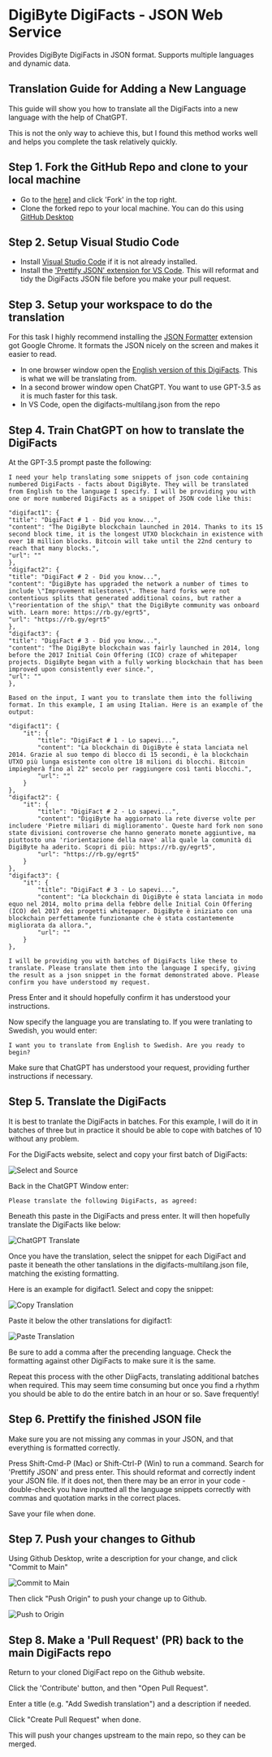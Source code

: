 # DigiByte DigiFacts - JSON Web Service
Provides DigiByte DigiFacts in JSON format. Supports multiple languages and dynamic data.

## Translation Guide for Adding a New Language

This guide will show you how to translate all the DigiFacts into a new language with the help of ChatGPT.

This is not the only way to achieve this, but I found this method works well and helps you complete the task relatively quickly.

## Step 1. Fork the GitHub Repo and clone to your local machine

- Go to the [here](https://github.com/saltedlolly/DigiByte-DigiFacts-JSON)] and click 'Fork' in the top right.
- Clone the forked repo to your local machine. You can do this using [GitHub Desktop](https://desktop.github.com/)

## Step 2. Setup Visual Studio Code

- Install [Visual Studio Code](https://code.visualstudio.com/) if it is not already installed.
- Install the ['Prettify JSON' extension for VS Code](https://marketplace.visualstudio.com/items?itemName=mohsen1.prettify-json). This will reformat and tidy the DigiFacts JSON file before you make your pull request.

## Step 3. Setup your workspace to do the translation

For this task I highly recommend installing the [JSON Formatter](https://chrome.google.com/webstore/detail/json-formatter/bcjindcccaagfpapjjmafapmmgkkhgoa) extension got Google Chrome. It formats the JSON nicely on the screen and makes it easier to read.

- In one browser window open the [English version of this DigiFacts](https://digifacts.digibyte.help/). This is what we will be translating from.
- In a second brower window open ChatGPT. You want to use GPT-3.5 as it is much faster for this task.
- In VS Code, open the digifacts-multilang.json from the repo

## Step 4. Train ChatGPT on how to translate the DigiFacts

At the GPT-3.5 prompt paste the following:

```
I need your help translating some snippets of json code containing numbered DigiFacts - facts about DigiByte. They will be translated from English to the language I specify. I will be providing you with one or more numbered DigiFacts as a snippet of JSON code like this:

"digifact1": {
"title": "DigiFact # 1 - Did you know...",
"content": "The DigiByte blockchain launched in 2014. Thanks to its 15 second block time, it is the longest UTXO blockchain in existence with over 18 million blocks. Bitcoin will take until the 22nd century to reach that many blocks.",
"url": ""
},
"digifact2": {
"title": "DigiFact # 2 - Did you know...",
"content": "DigiByte has upgraded the network a number of times to include \"Improvement milestones\". These hard forks were not contentious splits that generated additional coins, but rather a \"reorientation of the ship\" that the DigiByte community was onboard with. Learn more: https://rb.gy/egrt5",
"url": "https://rb.gy/egrt5"
},
"digifact3": {
"title": "DigiFact # 3 - Did you know...",
"content": "The DigiByte blockchain was fairly launched in 2014, long before the 2017 Initial Coin Offering (ICO) craze of whitepaper projects. DigiByte began with a fully working blockchain that has been improved upon consistently ever since.",
"url": ""
},

Based on the input, I want you to translate them into the folliwing format. In this example, I am using Italian. Here is an example of the output:

"digifact1": {
    "it": {
        "title": "DigiFact # 1 - Lo sapevi...",
        "content": "La blockchain di DigiByte è stata lanciata nel 2014. Grazie al suo tempo di blocco di 15 secondi, è la blockchain UTXO più lunga esistente con oltre 18 milioni di blocchi. Bitcoin impiegherà fino al 22° secolo per raggiungere così tanti blocchi.",
        "url": ""
    }
},
"digifact2": {
    "it": {
        "title": "DigiFact # 2 - Lo sapevi...",
        "content": "DigiByte ha aggiornato la rete diverse volte per includere 'Pietre miliari di miglioramento'. Queste hard fork non sono state divisioni controverse che hanno generato monete aggiuntive, ma piuttosto una 'riorientazione della nave' alla quale la comunità di DigiByte ha aderito. Scopri di più: https://rb.gy/egrt5",
        "url": "https://rb.gy/egrt5"
    }
},
"digifact3": {
    "it": {
        "title": "DigiFact # 3 - Lo sapevi...",
        "content": "La blockchain di DigiByte è stata lanciata in modo equo nel 2014, molto prima della febbre delle Initial Coin Offering (ICO) del 2017 dei progetti whitepaper. DigiByte è iniziato con una blockchain perfettamente funzionante che è stata costantemente migliorata da allora.",
        "url": ""
    }
},

I will be providing you with batches of DigiFacts like these to translate. Please translate them into the language I specify, giving the result as a json snippet in the format demonstrated above. Please confirm you have understood my request.

```

Press Enter and it should hopefully confirm it has understood your instructions.

Now specify the language you are translating to. If you were tranlating to Swedish, you would enter:

```
I want you to translate from English to Swedish. Are you ready to begin?
```
Make sure that ChatGPT has understood your request, providing further instructions if necessary.

## Step 5. Translate the DigiFacts

It is best to tranlate the DigiFacts in batches. For this example, I will do it in batches of three but in practice it should be able to cope with batches of 10 without any problem.

For the DigiFacts website, select and copy your first batch of DigiFacts:

![Select and Source](images/select_source.png)

Back in the ChatGPT Window enter:

```
Please translate the following DigiFacts, as agreed:
```
Beneath this paste in the DigiFacts and press enter. It will then hopefully translate the DigiFacts like below:

![ChatGPT Translate](images/chatgpt_translate.png)

Once you have the translation, select the snippet for each DigiFact and paste it beneath the other tanslations in the digifacts-multilang.json file, matching the existing formatting.

Here is an example for digifact1. Select and copy the snippet:

![Copy Translation](images/copy_translation.png)

Paste it below the other translations for digifact1:

![Paste Translation](images/paste_translation.png)

Be sure to add a comma after the precending language. Check the formatting against other DigiFacts to make sure it is the same.

Repeat this process with the other DiigFacts, translating additional batches when required. This may seem time consuming but once you find a rhythm you should be able to do the entire batch in an hour or so. Save frequently!

## Step 6. Prettify the finished JSON file

Make sure you are not missing any commas in your JSON, and that everything is formatted correctly.

Press Shift-Cmd-P (Mac) or Shift-Ctrl-P (Win) to run a command. Search for 'Prettify JSON' and press enter. This should reformat and correctly indent your JSON file. If it does not, then there may be an error in your code - double-check you have inputted all the language snippets correctly with commas and quotation marks in the correct places.

Save your file when done.

## Step 7. Push your changes to Github

Using Github Desktop, write a description for your change, and click "Commit to Main"

![Commit to Main](images/make_commit.png)

Then click "Push Origin" to push your change up to Github.

![Push to Origin](images/push_origin.png)

## Step 8. Make a 'Pull Request' (PR) back to the main DigiFacts repo

Return to your cloned DigiFact repo on the Github website.

Click the 'Contribute' button, and then "Open Pull Request".

Enter a title (e.g. "Add Swedish translation") and a description if needed.

Click "Create Pull Request" when done.

This will push your changes upstream to the main repo, so they can be merged.



